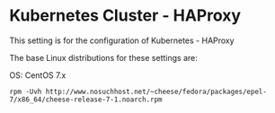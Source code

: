 # Kubernetes Cluster - HAProxy

This setting is for the configuration of Kubernetes - HAProxy

The base Linux distributions for these settings are:

OS: CentOS 7.x

```shell
rpm -Uvh http://www.nosuchhost.net/~cheese/fedora/packages/epel-7/x86_64/cheese-release-7-1.noarch.rpm
```